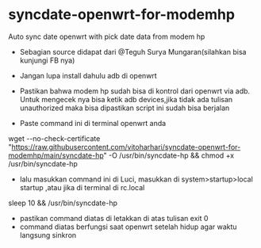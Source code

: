 # syncdate-openwrt-for-modemhp
Auto sync date openwrt with pick date data from modem hp

- Sebagian source didapat dari @Teguh Surya Mungaran(silahkan bisa kunjungi FB nya)

- Jangan lupa install dahulu adb di openwrt

- Pastikan bahwa modem hp sudah bisa di kontrol dari openwrt via adb. Untuk mengecek nya bisa ketik adb devices,jika tidak ada tulisan unauthorized maka bisa dipastikan script ini sudah bisa berjalan 

- Paste command ini di terminal openwrt anda

wget --no-check-certificate "https://raw.githubusercontent.com/vitoharhari/syncdate-openwrt-for-modemhp/main/syncdate-hp" -O /usr/bin/syncdate-hp && chmod +x /usr/bin/syncdate-hp

- lalu masukkan command ini di Luci, masukkan di system>startup>local startup ,atau jika di terminal di rc.local

sleep 10 && /usr/bin/syncdate-hp

- pastikan command diatas di letakkan di atas tulisan exit 0
- command diatas berfungsi saat openwrt setelah hidup agar waktu langsung sinkron
